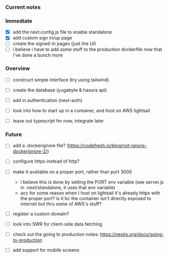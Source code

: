 ### Current notes


### Immediate
 - [x] add the next.config.js file to enable standalone
 - [x] add custom sign in/up page
 - [ ] create the signed-in pages (just the UI)
 - [ ] i believe i have to add some stuff to the production dockerfile now that i've done a bunch more

### Overview
 - [ ] construct simple interface (try using tailwind)
 - [ ] create the database (yugabyte & hasura api)
 - [ ] add in authentication (next-auth)
 - [ ] look into how to start up in a container, and host on AWS lightsail

 - [ ] leave out typescript for now, integrate later

### Future
 - [ ] add a .dockerignore file? (https://codefresh.io/blog/not-ignore-dockerignore-2/)
 - [ ] configure https instead of http?
 - [ ] make it available on a proper port, rather than port 3000
   - i believe this is done by setting the PORT env variable (see server.js in .next/standalone, it uses that env variable)
   - acc for some reason when I host on lightsail it's already https with the proper port? is it bc the container isn't directly exposed to internet but thru some of AWS's stuff?
 - [ ] register a custom domain?
 - [ ] look into SWR for client-side data fetching
 - [ ] check out the going to production notes: https://nextjs.org/docs/going-to-production
 - [ ] add support for mobile screens


